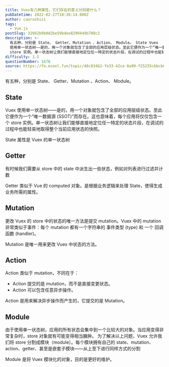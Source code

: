 ```yaml
---
title: Vuex有几种属性，它们存在的意义分别是什么？
pubDatetime: 2022-02-27T18:36:14.000Z
author: caorushizi
tags:
  - Vue.js
postSlug: 32042b9b0d2be59bdee8290449b708c2
description: >-
  有五种，分别是 State、 Getter、Mutation 、Action、 Module。 State Vuex
  使用单一状态树——是的，用一个对象就包含了全部的应用层级状态。至此它便作为一个“唯一数据源 (SSOT)”而存在。这也意味着，每个应用将仅仅包含一个
  store 实例。单一状态树让我们能够直接地定位任一特定的状态片段，在调试的过程中也能轻易地取得整个当前应用状态的快照。 State
difficulty: 1.5
questionNumber: 1678
source: https://fe.ecool.fun/topic/48c834b2-fe33-42ce-8a99-f25235cbbcb6
---
```


有五种，分别是 State、 Getter、Mutation 、Action、 Module。

## State

Vuex 使用单一状态树——是的，用一个对象就包含了全部的应用层级状态。至此它便作为一个“唯一数据源 (SSOT)”而存在。这也意味着，每个应用将仅仅包含一个 store 实例。单一状态树让我们能够直接地定位任一特定的状态片段，在调试的过程中也能轻易地取得整个当前应用状态的快照。

State 属性是 Vuex 的单一状态树

## Getter

有时候我们需要从 store 中的 state 中派生出一些状态，例如对列表进行过滤并计数

Getter 类似于 Vue 的 computed 对象。是根据业务逻辑来处理 State，使得生成业务所需的属性。

## Mutation

更改 Vuex 的 store 中的状态的唯一方法是提交 mutation。Vuex 中的 mutation 非常类似于事件：每个 mutation 都有一个字符串的 事件类型 (type) 和 一个 回调函数 (handler)。

Mutation 是唯一用来更改 Vuex 中状态的方法。

## Action

Action 类似于 mutation，不同在于：

- Action 提交的是 mutation，而不是直接变更状态。
- Action 可以包含任意异步操作。

Action 是用来解决异步操作而产生的，它提交的是 Mutation。

## Module

由于使用单一状态树，应用的所有状态会集中到一个比较大的对象。当应用变得非常复杂时，store 对象就有可能变得相当臃肿。
为了解决以上问题，Vuex 允许我们将 store 分割成模块（module）。每个模块拥有自己的 state、mutation、action、getter、甚至是嵌套子模块——从上至下进行同样方式的分割

Module 是将 Vuex 模块化的对象，目的是更好的维护。

